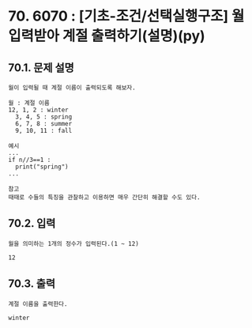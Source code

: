 # 70. 6070 : [기초-조건/선택실행구조] 월 입력받아 계절 출력하기(설명)(py)
## 70.1. 문제 설명
```
월이 입력될 때 계절 이름이 출력되도록 해보자.

월 : 계절 이름
12, 1, 2 : winter
  3, 4, 5 : spring
  6, 7, 8 : summer
  9, 10, 11 : fall

예시
...
if n//3==1 :
  print("spring")
...

참고
때때로 수들의 특징을 관찰하고 이용하면 매우 간단히 해결할 수도 있다.
```
## 70.2. 입력
```
월을 의미하는 1개의 정수가 입력된다.(1 ~ 12)

12
```
## 70.3. 출력
```
계절 이름을 출력한다.

winter
```